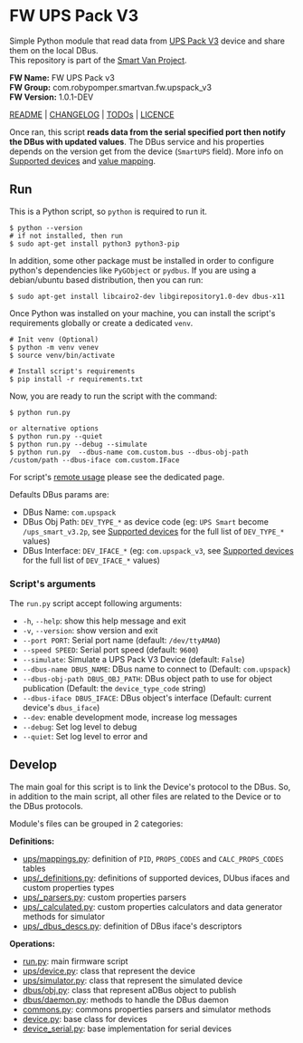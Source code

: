 # FW UPS Pack V3

Simple Python module that read data
from [UPS Pack V3](https://github.com/rcdrones/UPSPACK_V3/blob/master/README_en.md)
device and share them on the local DBus.<br />
This repository is part of
the [Smart Van Project](https://smartvan.johnosproject.org/).

**FW Name:** FW UPS Pack v3<br />
**FW Group:** com.robypomper.smartvan.fw.upspack_v3<br />
**FW Version:** 1.0.1-DEV

[README](README.md) | [CHANGELOG](CHANGELOG.md) | [TODOs](TODOs.md) | [LICENCE](LICENCE.md)

Once ran, this script **reads data from the serial specified port then notify
the DBus with updated values**. The DBus service and his properties depends on
the version get from the device (`SmartUPS` field). More info
on [Supported devices](/docs/supported_devices.md)
and [value mapping](/docs/values_mapping.md).

## Run

This is a Python script, so `python` is required to run it.

```shell
$ python --version
# if not installed, then run
$ sudo apt-get install python3 python3-pip
```

In addition, some other package must be installed in order to configure
python's dependencies like `PyGObject` or `pydbus`. If you are using a
debian/ubuntu based distribution, then you can run:

```shell
$ sudo apt-get install libcairo2-dev libgirepository1.0-dev dbus-x11
```

Once Python was installed on your machine, you can install the script's
requirements globally or create a dedicated `venv`.

```shell
# Init venv (Optional)
$ python -m venv venev
$ source venv/bin/activate

# Install script's requirements
$ pip install -r requirements.txt
```

Now, you are ready to run the script with the command:

```shell
$ python run.py

or alternative options
$ python run.py --quiet
$ python run.py --debug --simulate
$ python run.py  --dbus-name com.custom.bus --dbus-obj-path /custom/path --dbus-iface com.custom.IFace
```

For script's [remote usage](docs/remote_usage.md) please see the dedicated page.

Defaults DBus params are:

* DBus Name: `com.upspack`
* DBus Obj Path: `DEV_TYPE_*` as device code (eg: `UPS Smart` become
  `/ups_smart_v3.2p`, see [Supported devices](/docs/supported_devices.md) for
  the full list of `DEV_TYPE_*` values)
* DBus Interface: `DEV_IFACE_*` (eg: `com.upspack_v3`,
  see [Supported devices](/docs/supported_devices.md) for the full list of
  `DEV_IFACE_*` values)

### Script's arguments

The `run.py` script accept following arguments:

* `-h`, `--help`: show this help message and exit
* `-v`, `--version`: show version and exit
* `--port PORT`: Serial port name (default: `/dev/ttyAMA0`)
* `--speed SPEED`: Serial port speed (default: `9600`)
* `--simulate`: Simulate a UPS Pack V3 Device  (default: `False`)
* `--dbus-name DBUS_NAME`: DBus name to connect to (Default: `com.upspack`)
* `--dbus-obj-path DBUS_OBJ_PATH`: DBus object path to use for object
  publication (Default: the `device_type_code` string)
* `--dbus-iface DBUS_IFACE`: DBus object's interface (Default: current device's
  `dbus_iface`)
* `--dev`: enable development mode, increase log messages
* `--debug`: Set log level to debug
* `--quiet`: Set log level to error and

## Develop

The main goal for this script is to link the Device's protocol to the DBus.
So, in addition to the main script, all other files are related to the Device
or to the DBus protocols.

Module's files can be grouped in 2 categories:

**Definitions:**

* [ups/mappings.py](/fw_upspack_v3/ups/mappings.py):
  definition of `PID`, `PROPS_CODES` and `CALC_PROPS_CODES` tables
* [ups/_definitions.py](/fw_upspack_v3/ups/_definitions.py):
  definitions of supported devices, DUbus ifaces and custom properties types
* [ups/_parsers.py](/fw_upspack_v3/ups/_parsers.py):
  custom properties parsers
* [ups/_calculated.py](/fw_upspack_v3/ups/_calculated.py):
  custom properties calculators and data generator methods for simulator
* [ups/_dbus_descs.py](/fw_upspack_v3/ups/_dbus_descs.py):
  definition of DBus iface's descriptors

**Operations:**

* [run.py](run.py):
  main firmware script
* [ups/device.py](/fw_upspack_v3/ups/device.py):
  class that represent the device
* [ups/simulator.py](/fw_upspack_v3/ups/simulator.py):
  class that represent the simulated device
* [dbus/obj.py](/fw_upspack_v3/dbus/obj.py):
  class that represent aDBus object to publish
* [dbus/daemon.py](/fw_upspack_v3/dbus/daemon.py):
  methods to handle the DBus daemon
* [commons.py](/fw_upspack_v3/base/commons.py):
  commons properties parsers and simulator methods
* [device.py](/fw_upspack_v3/base/device.py):
  base class for devices
* [device_serial.py](/fw_upspack_v3/base/device_serial.py):
  base implementation for serial devices
